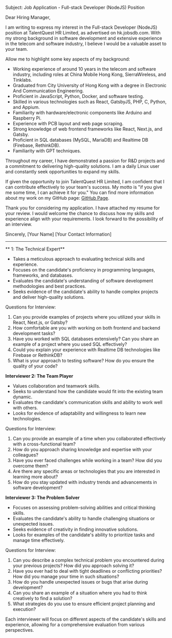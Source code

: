 Subject: Job Application - Full-stack Developer (NodeJS) Position

Dear Hiring Manager,

I am writing to express my interest in the Full-stack Developer (NodeJS) position at TalentQuest HR Limited, as advertised on hk.jobsdb.com. With my strong background in software development and extensive experience in the telecom and software industry, I believe I would be a valuable asset to your team.

Allow me to highlight some key aspects of my background:

- Working experience of around 10 years in the telecom and software industry, including roles at China Mobile Hong Kong, SierraWireless, and Tinklabs.
- Graduated from City University of Hong Kong with a degree in Electronic And Communication Engineering.
- Proficient in JavaScript, Python, Docker, and software testing.
- Skilled in various technologies such as React, GatsbyJS, PHP, C, Python, and Appium.
- Familiarity with hardware/electronic components like Arduino and Raspberry Pi.
- Experience with PCB layout and web page scraping.
- Strong knowledge of web frontend frameworks like React, Next.js, and Gatsby.
- Proficient in SQL databases (MySQL, MariaDB) and Realtime DB (Firebase, RethinkDB).
- Familiarity with GPT techniques.

Throughout my career, I have demonstrated a passion for R&D projects and a commitment to delivering high-quality solutions. I am a daily Linux user and constantly seek opportunities to expand my skills.

If given the opportunity to join TalentQuest HR Limited, I am confident that I can contribute effectively to your team's success. My motto is "if you give me some time, I can achieve it for you." You can find more information about my work on my GitHub page: [GitHub Page](https://louiscklaw.github.io).

Thank you for considering my application. I have attached my resume for your review. I would welcome the chance to discuss how my skills and experience align with your requirements. I look forward to the possibility of an interview.

Sincerely,
[Your Name]
[Your Contact Information]

---

** 1: The Technical Expert**

- Takes a meticulous approach to evaluating technical skills and experience.
- Focuses on the candidate's proficiency in programming languages, frameworks, and databases.
- Evaluates the candidate's understanding of software development methodologies and best practices.
- Seeks evidence of the candidate's ability to handle complex projects and deliver high-quality solutions.

Questions for Interview:

1. Can you provide examples of projects where you utilized your skills in React, Next.js, or Gatsby?
2. How comfortable are you with working on both frontend and backend development tasks?
3. Have you worked with SQL databases extensively? Can you share an example of a project where you used SQL effectively?
4. Could you explain your experience with Realtime DB technologies like Firebase or RethinkDB?
5. What is your approach to testing software? How do you ensure the quality of your code?

**Interviewer 2: The Team Player**

- Values collaboration and teamwork skills.
- Seeks to understand how the candidate would fit into the existing team dynamic.
- Evaluates the candidate's communication skills and ability to work well with others.
- Looks for evidence of adaptability and willingness to learn new technologies.

Questions for Interview:

1. Can you provide an example of a time when you collaborated effectively with a cross-functional team?
2. How do you approach sharing knowledge and expertise with your colleagues?
3. Have you ever faced challenges while working in a team? How did you overcome them?
4. Are there any specific areas or technologies that you are interested in learning more about?
5. How do you stay updated with industry trends and advancements in software development?

**Interviewer 3: The Problem Solver**

- Focuses on assessing problem-solving abilities and critical thinking skills.
- Evaluates the candidate's ability to handle challenging situations or unexpected issues.
- Seeks evidence of creativity in finding innovative solutions.
- Looks for examples of the candidate's ability to prioritize tasks and manage time effectively.

Questions for Interview:

1. Can you describe a complex technical problem you encountered during your previous projects? How did you approach solving it?
2. Have you ever had to deal with tight deadlines or conflicting priorities? How did you manage your time in such situations?
3. How do you handle unexpected issues or bugs that arise during development?
4. Can you share an example of a situation where you had to think creatively to find a solution?
5. What strategies do you use to ensure efficient project planning and execution?

Each interviewer will focus on different aspects of the candidate's skills and experience, allowing for a comprehensive evaluation from various perspectives.

